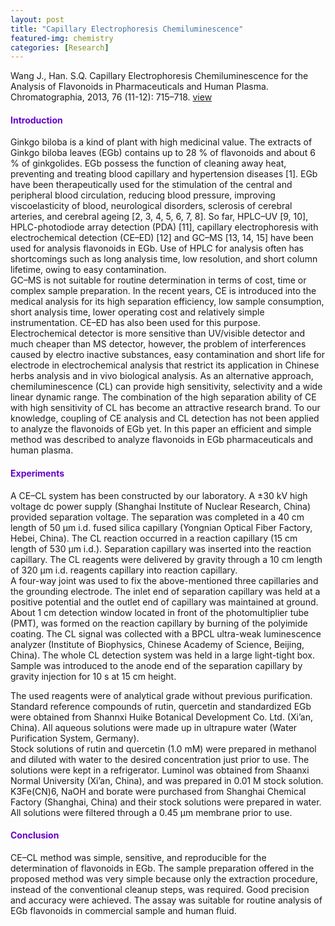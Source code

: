 ```yaml
---
layout: post
title: "Capillary Electrophoresis Chemiluminescence"
featured-img: chemistry
categories: [Research]
---
```

Wang J., Han. S.Q. Capillary Electrophoresis Chemiluminescence for the Analysis of Flavonoids in Pharmaceuticals and Human Plasma. Chromatographia, 2013, 76 (11-12): 715–718. [view](https://link.springer.com/article/10.1007/s10337-013-2439-1)

#### <font color="#6600cc">Introduction </font>

Ginkgo biloba is a kind of plant with high medicinal value. The extracts of Ginkgo biloba leaves (EGb) contains up to 28 % of flavonoids and about 6 % of ginkgolides. EGb possess the function of cleaning away heat, preventing and treating blood capillary and hypertension diseases [1]. EGb have been therapeutically used for the stimulation of the central and peripheral blood circulation, reducing blood pressure, improving viscoelasticity of blood, neurological disorders, sclerosis of cerebral arteries, and cerebral ageing [2, 3, 4, 5, 6, 7, 8]. So far, HPLC–UV [9, 10], HPLC-photodiode array detection (PDA) [11], capillary electrophoresis with electrochemical detection (CE–ED) [12] and GC–MS [13, 14, 15] have been used for analysis flavonoids in EGb. Use of HPLC for analysis often has shortcomings such as long analysis time, low resolution, and short column lifetime, owing to easy contamination. <br /> GC–MS is not suitable for routine determination in terms of cost, time or complex sample preparation. In the recent years, CE is introduced into the medical analysis for its high separation efficiency, low sample consumption, short analysis time, lower operating cost and relatively simple instrumentation. CE–ED has also been used for this purpose. Electrochemical detector is more sensitive than UV/visible detector and much cheaper than MS detector, however, the problem of interferences caused by electro inactive substances, easy contamination and short life for electrode in electrochemical analysis that restrict its application in Chinese herbs analysis and in vivo biological analysis. As an alternative approach, chemiluminescence (CL) can provide high sensitivity, selectivity and a wide linear dynamic range. The combination of the high separation ability of CE with high sensitivity of CL has become an attractive research brand. To our knowledge, coupling of CE analysis and CL detection has not been applied to analyze the flavonoids of EGb yet. In this paper an efficient and simple method was described to analyze flavonoids in EGb pharmaceuticals and human plasma.

#### <font color="#6600cc">Experiments </font>

A CE–CL system has been constructed by our laboratory. A ±30 kV high voltage dc power supply (Shanghai Institute of Nuclear Research, China) provided separation voltage. The separation was completed in a 40 cm length of 50 μm i.d. fused silica capillary (Yongnian Optical Fiber Factory, Hebei, China). The CL reaction occurred in a reaction capillary (15 cm length of 530 μm i.d.). Separation capillary was inserted into the reaction capillary. The CL reagents were delivered by gravity through a 10 cm length of 320 μm i.d. reagents capillary into reaction capillary. <br /> A four-way joint was used to fix the above-mentioned three capillaries and the grounding electrode. The inlet end of separation capillary was held at a positive potential and the outlet end of capillary was maintained at ground. About 1 cm detection window located in front of the photomultiplier tube (PMT), was formed on the reaction capillary by burning of the polyimide coating. The CL signal was collected with a BPCL ultra-weak luminescence analyzer (Institute of Biophysics, Chinese Academy of Science, Beijing, China). The whole CL detection system was held in a large light-tight box. Sample was introduced to the anode end of the separation capillary by gravity injection for 10 s at 15 cm height.


The used reagents were of analytical grade without previous purification. Standard reference compounds of rutin, quercetin and standardized EGb were obtained from Shannxi Huike Botanical Development Co. Ltd. (Xi’an, China). All aqueous solutions were made up in ultrapure water (Water Purification System, Germany). <br /> Stock solutions of rutin and quercetin (1.0 mM) were prepared in methanol and diluted with water to the desired concentration just prior to use. The solutions were kept in a refrigerator. Luminol was obtained from Shaanxi Normal University (Xi’an, China), and was prepared in 0.01 M stock solution. K3Fe(CN)6, NaOH and borate were purchased from Shanghai Chemical Factory (Shanghai, China) and their stock solutions were prepared in water. All solutions were filtered through a 0.45 μm membrane prior to use.

#### <font color="#6600cc">Conclusion </font>
CE–CL method was simple, sensitive, and reproducible for the determination of flavonoids in EGb. The sample preparation offered in the proposed method was very simple because only the extraction procedure, instead of the conventional cleanup steps, was required. Good precision and accuracy were achieved. The assay was suitable for routine analysis of EGb flavonoids in commercial sample and human fluid.
